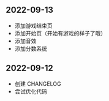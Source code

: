 ## 2022-09-13

- 添加游戏结束页
- 添加开始页（开始有游戏的样子了哦）
- 添加音效
- 添加分数系统

## 2022-09-12

- 创建 CHANGELOG
- 尝试优化代码